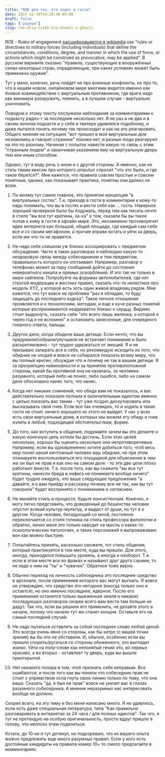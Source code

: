 ```yaml
---
title: "ROE для тех, кто ходит в гости"
date: 2017-12-19T14:20:40-05:00
draft: false
tags: ["разное"]
slug: roe-dlia-tiekh-kto-khodit-v-ghosti
---
```


ROE - Rules of engagement [расшифровывется в wikipedia](https://en.wikipedia.org/wiki/Rules_of_engagement) как "rules or directives to military forces (including individuals) that define the circumstances, conditions, degree, and manner in which the use of force, or actions which might be construed as provocative, may be applied". В русском варианте сказано "правила, существующие в вооружённых силах некоторых стран, определяющие, при каких условиях может быть применено оружие".

Тут у меня, конечно, речь пойдет не про военные конфликты, но про то, что в нашем новом, онлайновом мире многими видится именно как боевое взаимодействие с виртуальным противником, где врага надо как минимум разоружить, пленить, а в лучшем случае - виртуально уничтожить.

Поводом к этому тексту послужили наблюдения за комментариями к подкасту радио-т за последние несколько лет. Я не раз и не два и в своем личном подкасте и у себя в твитере удивлялся подобному, и даже пытался понять почему так происходит и как на это реагировать. Общего мнения на ситуацию "вот пришел в мой виртуальным дом незнакомец и говорит странное" похоже нет, и разные люди реагируют на это по разному. Начиная с попыток навести какую-то связь с этим "странным людем" и заканчивая указанием ему на виртуальную дверь тем или иным способом.

Однако, тут я веду речь о ином и с другой стороны. А именно, как не стать таким кексом про которого umputun спросит "что это было, и где такое берется?". Мне кажется, что правила совсем простые и совсем понятные, однако, как показывает практика, понятны они далеко не всем.

1. По моему тут самое главное, это принятие концепции "в виртуальных гостях". Т.е. приходя в гости в комментарии к кому-то надо понимать, что вы в гостях и вести себя как ... гость. Наверное хорошей проверкой было бы подумать, перед тем как писать нечто в стиле "вы все тут кретины, ха-ха" о том, сказали бы вы такое попав к кому в гости в офлайн мире. 
Это, несомненно противоречит идее интернета как большой, общей площади, где каждый сам себе все и со своим мегафоном, а прочие вправе встать и уйти за дверь, если им что-то не нравится.

2. Не надо себя слишком уж близко ассоциировать с предметом обсуждения. Часто в таких разговорах я наблюдаю какую-то нездоровую связь между собеседником и тем предметом, правильность которого он отстаивает. Например, разговор о телефонах может за пару сообщений дойти до состояния невероятного накала и прямых оскорблений. И это так не только в мире хайтеков. Попробуйте на форумах автолюбителей, где нет строгой модерации и жестких правил, сказать что-то нелестное про модель XYZ, у которой есть хоть один живой владелец рядом. Мне кажется, что тут вовсе не проблема "раз я обладаю, то буду защищать до последнего вздоха". Такое личное отношение проявляется и к технологиям, методам, и еще к куче разных понятий которые воспринимаются неадекватно близко к сердцу. Видимо стоит выдохнуть, сказать себе "это всего лишь железка, о которой я через год и не вспомню" и остановить занесенные, для очередного гневного ответа, пальцы.

3. Другое дело, когда обидели ваше детище. Если нечто, что вы придумали/собрали/улучшили не встречает понимания и было раскритиковано - тут трудно удержаться от эмоций. Я и не призываю запирать все в себе, но рекомендую исходить из того, что обидчик не злодей и вовсе не собирался показать всему миру, что вы полный кретин, обсуждая что и почему не так в вашем детище. Я за презумпцию невиновности и за принятие противоположной стороны, какой бы противной она не казалась, за человека разумного, который либо не понял, либо ошибся, либо на самом деле обосновано нанес того, что нанес.

4. Когда нет никаких сомнений, что обида вам не показалось, и вас действительно показали полным и окончательным идиотом именно с целью показать вас таким - тут уже поздно дискутировать или высказывать свой гнев. Если все так очевидно, то и ходить в такие гости не стоит, ничего хорошего из этого не выйдет. У нас у всех есть свои виртуальные дома, в которых мы можем эту обиду и гнев излить в любой, подходящей обстоятельствам, форме.

5. До того, как вступить в общение, подумайте зачем вы это делаете и какую конечную цель хотели бы достичь. Если этих целей несколько, хорошо бы оценить насколько они непротиворечивые. Например, если вы одновременно хотите добиться того, чтоб весь мир понял какой ничтожный человек ваш обидчик, но при этом планируете воспользоваться его площадкой для объяснения в чем же он был не прав и как оно на самом деле - то эти две цели плохо работают вместе. Т.е. после того, как вы скажите "вы все тут кретины, нанесли бреда и нифига не понимаете вообще ничего" будет трудно ожидать, что ваше следующее предложение "а давайте, я к вам прийду и расскажу почему все не так, как вы тут говорили" будет воспринято с пониманием и согласием.

6. Не меняйте стиль в процессе, будьте консистентым. Конечно, я могу легко представить, что доведенный до бешенства человек опустит всякий культур-мулътур, и выдаст от души, но тут я о другом. Когда человек, беседующий со мной, постоянно переключается со стиля гопника на стиль профессора филологии и обратно, лично меня это только наводит на мысль о каких-то психологических патологиях, и таких персонажей я выпроваживаю вон как можно быстрее.

7. Попытайтесь принять, насколько сможете, тот стиль общения, который практикуется в том месте, куда вы пришли. Для этого, иногда, приходится повышать уровень, а иногда и наоборот. Т.е. если в этом месте все во фраках и называют друг друга сэрами, то не надо к ним на "ты" и "чувачок". Обратное тоже верно.

8. Обычно переход на личность собеседника это последнее средство в арсенале, после применения которого вас могут выгнать. Я вовсе не утверждаю, что средство это негодное (иногда только оно и остается), но оно именно последнее, ядерное. После его применения останется только выжженная земля и никаких последующих разговоров скорее всего вам вести там больше не дадут. Так что, если вы решили его применить, не делайте этого в начале, потому что начало тут же станет концом. Оставьте его на самый последний случай.

9. Не надо пытаться оставлять за собой последнее слово любой ценой. Это всегда очень явно со стороны, как бы хитро (с вашей точки зрения) вы бы это не обставили. И, обычно, особенно если вы пришли спорить/ругаться со стороны обиженного, это выглядит жалко. Уйти на полу-слове как непонятый гений это, во первых красиво, а во вторых - оставляет ту дверь, куда вы вышли приоткрытой.

10. Нет никакого позора в том, чтоб признать себя неправым. Все ошибаются, и после того как вы поняли что собеседник прав не стоит с упрямством осла гнуть свою линию только по тому, что она ваша. Сказать "да, я был не прав" вовсе не унизит вас в глазах разумного собеседника. А мнение неразумных нас интересовать вообще не должно.

Скорее всего, на эту тему и без меня написано много. Я не удивлюсь, если есть даже специальная литература, типа "Как правильно разговаривать в интернетах за 24 часа / для полных идиотов". Так что, я тут не претендую на особую оригинальность, просто вдруг пришло в голову, что неплохо этим поделиться.

Кстати, до 10-ки я тут дотянул, но подозреваю, что из вашего опыта можно предложить еще много разумных правил. Если у кого есть достойные кандидаты на правила номер 10+ то смело предлагайте в комментариях.